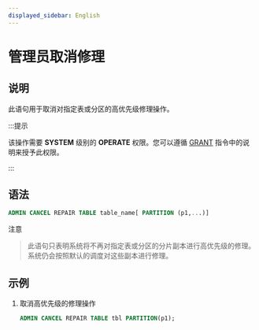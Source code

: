 ```yaml
---
displayed_sidebar: English
---
```


# 管理员取消修理

## 说明

此语句用于取消对指定表或分区的高优先级修理操作。

:::提示

该操作需要 **SYSTEM** 级别的 **OPERATE** 权限。您可以遵循 [GRANT](../account-management/GRANT.md) 指令中的说明来授予此权限。

:::

## 语法

```sql
ADMIN CANCEL REPAIR TABLE table_name[ PARTITION (p1,...)]
```

注意
> 此语句只表明系统将不再对指定表或分区的分片副本进行高优先级的修理。系统仍会按照默认的调度对这些副本进行修理。

## 示例

1. 取消高优先级的修理操作

   ```sql
   ADMIN CANCEL REPAIR TABLE tbl PARTITION(p1);
   ```
